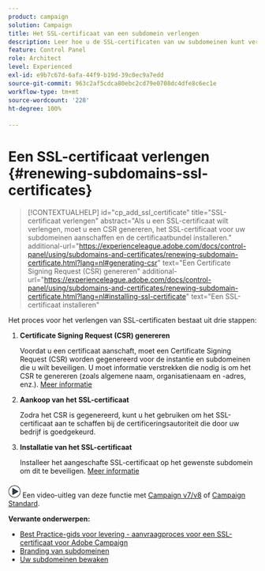 ```yaml
---
product: campaign
solution: Campaign
title: Het SSL-certificaat van een subdomein verlengen
description: Leer hoe u de SSL-certificaten van uw subdomeinen kunt verlengen.
feature: Control Panel
role: Architect
level: Experienced
exl-id: e9b7c67d-6afa-44f9-b19d-39c0ec9a7edd
source-git-commit: 963c2af5cdca80ebc2cd79e0708dc4dfe8c6ec1e
workflow-type: tm+mt
source-wordcount: '228'
ht-degree: 100%

---
```


# Een SSL-certificaat verlengen {#renewing-subdomains-ssl-certificates}

>[!CONTEXTUALHELP]
>id="cp_add_ssl_certificate"
>title="SSL-certificaat verlengen"
>abstract="Als u een SSL-certificaat wilt verlengen, moet u een CSR genereren, het SSL-certificaat voor uw subdomeinen aanschaffen en de certificaatbundel installeren."
>additional-url="https://experienceleague.adobe.com/docs/control-panel/using/subdomains-and-certificates/renewing-subdomain-certificate.html?lang=nl#generating-csr" text="Een Certificate Signing Request (CSR) genereren"
>additional-url="https://experienceleague.adobe.com/docs/control-panel/using/subdomains-and-certificates/renewing-subdomain-certificate.html?lang=nl#installing-ssl-certificate" text="Een SSL-certificaat installeren"

Het proces voor het verlengen van SSL-certificaten bestaat uit drie stappen:

1. **Certificate Signing Request (CSR) genereren**

   Voordat u een certificaat aanschaft, moet een Certificate Signing Request (CSR) worden gegenereerd voor de instantie en subdomeinen die u wilt beveiligen. U moet informatie verstrekken die nodig is om het CSR te genereren (zoals algemene naam, organisatienaam en -adres, enz.). [Meer informatie](generate-csr.md)

1. **Aankoop van het SSL-certificaat**

   Zodra het CSR is gegenereerd, kunt u het gebruiken om het SSL-certificaat aan te schaffen bij de certificeringsautoriteit die door uw bedrijf is goedgekeurd.

1. **Installatie van het SSL-certificaat**

   Installeer het aangeschafte SSL-certificaat op het gewenste subdomein om dit te beveiligen. [Meer informatie](install-ssl-certificate.md)

![](assets/do-not-localize/how-to-video.png) Een video-uitleg van deze functie met [Campaign v7/v8](https://experienceleague.adobe.com/docs/campaign-classic-learn/control-panel/subdomains-and-certificates/adding-ssl-certificates.html?lang=nl#subdomains-and-certificates) of [Campaign Standard](https://experienceleague.adobe.com/docs/campaign-standard-learn/control-panel/subdomains-and-certificates/adding-ssl-certificates.html?lang=nl#adding-ssl-certificates).

**Verwante onderwerpen:**

* [Best Practice-gids voor levering - aanvraagproces voor een SSL-certificaat voor Adobe Campaign](https://experienceleague.adobe.com/docs/deliverability-learn/deliverability-best-practice-guide/additional-resources/campaign/ac-ssl-certificate-request.html?lang=nl)
* [Branding van subdomeinen](../../subdomains-certificates/using/subdomains-branding.md)
* [Uw subdomeinen bewaken](../../subdomains-certificates/using/monitoring-subdomains.md)
